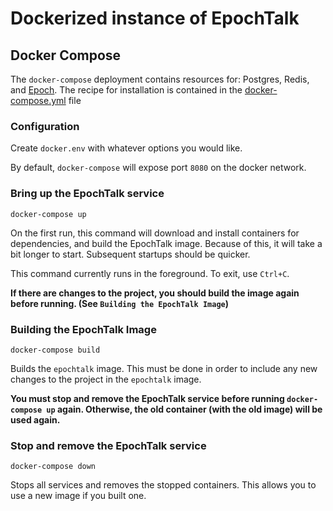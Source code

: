 # Dockerized instance of EpochTalk

## Docker Compose

The `docker-compose` deployment contains resources for:  Postgres, Redis, and
[Epoch](https://github.com/epochtalk/epoch).  The recipe for installation is
contained in the [docker-compose.yml](./docker-compose.yml) file

### Configuration

Create `docker.env` with whatever options you would like.

By default, `docker-compose` will expose port `8080` on the docker network.


### Bring up the EpochTalk service

`docker-compose up`

On the first run, this command will download and install containers for
dependencies, and build the EpochTalk image.  Because of this, it will take a
bit longer to start.  Subsequent startups should be quicker.

This command currently runs in the foreground.  To exit, use `Ctrl+C`.

**If there are changes to the project, you should build the image again
before running. (See `Building the EpochTalk Image`)**


### Building the EpochTalk Image

`docker-compose build`

Builds the `epochtalk` image.  This must be done in order to include any new
changes to the project in the `epochtalk` image.

**You must stop and remove the EpochTalk service before running `docker-compose
up` again.  Otherwise, the old container (with the old image) will be used
again.**


### Stop and remove the EpochTalk service

`docker-compose down`

Stops all services and removes the stopped containers.  This allows you to use a
new image if you built one.
